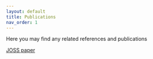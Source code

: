 ```yaml
---
layout: default
title: Publications
nav_order: 1
---
```


Here you may find any related references and publications

[JOSS paper](joss_paper.md)
